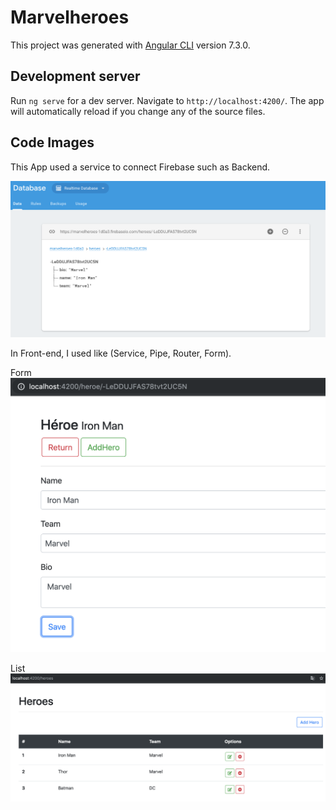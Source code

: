 # Marvelheroes

This project was generated with [Angular CLI](https://github.com/angular/angular-cli) version 7.3.0.

## Development server

Run `ng serve` for a dev server. Navigate to `http://localhost:4200/`. The app will automatically reload if you change any of the source files.

## Code Images

This App used a service to connect Firebase such as Backend.

![alt Firebase](src/assets/img/firebase.png)

In Front-end, I used like (Service, Pipe, Router, Form).

Form
![alt Firebase](src/assets/img/heroe.png)

List 
![alt Firebase](src/assets/img/heroes.png)